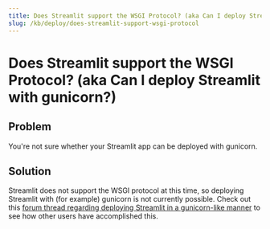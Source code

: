 ```yaml
---
title: Does Streamlit support the WSGI Protocol? (aka Can I deploy Streamlit with gunicorn?)
slug: /kb/deploy/does-streamlit-support-wsgi-protocol
---
```


# Does Streamlit support the WSGI Protocol? (aka Can I deploy Streamlit with gunicorn?)

## Problem

You're not sure whether your Streamlit app can be deployed with gunicorn.

## Solution

Streamlit does not support the WSGI protocol at this time, so deploying Streamlit with (for example) gunicorn is not currently possible. Check out this [forum thread regarding deploying Streamlit in a gunicorn-like manner](https://discuss.streamlit.io/t/how-do-i-set-the-server-to-0-0-0-0-for-deployment-using-docker/216) to see how other users have accomplished this.